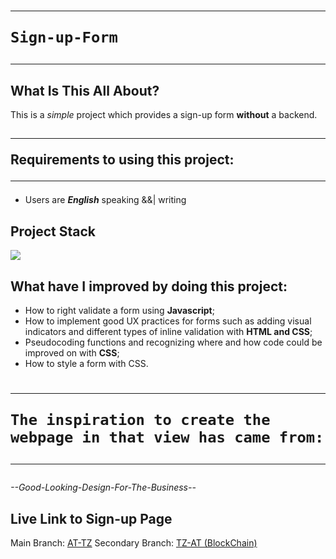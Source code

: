 # <hr>`Sign-up-Form`<hr>
## What Is This All About?
This is a <i>simple</i> project which provides a sign-up form <b>without</b> a backend.

## <hr>Requirements to using this project:<hr>
- Users are <b><i>English</i></b> speaking &&| writing

## Project Stack
<img src="https://www.1training.org/wp-content/uploads/2017/10/6.png" />


## What have I improved by doing this project:
- How to right validate a form using <b>Javascript</b>;
- How to implement good UX practices for forms such as adding visual indicators and
  different types of inline validation with <b>HTML and CSS</b>;
- Pseudocoding functions and recognizing where and how code could be improved on with <b>CSS</b>;
- How to style a form with CSS.

# <hr>`The inspiration to create the webpage in that view has came from:`<hr>
<i>--Good-Looking-Design-For-The-Business--</i>

## Live Link to Sign-up Page
Main Branch: <a href="https://tezv-attz-signup-form.netlify.app/" target="_blank">AT-TZ</a>
Secondary Branch: <a href="" target="_blank">TZ-AT (BlockChain)</a>
